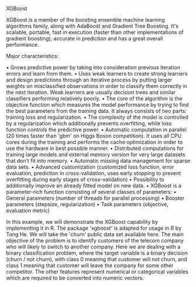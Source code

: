 XGBoost

XGBoost is a member of the boosting ensemble machine learning algorithms family, along with AdaBoost and Gradient Tree Boosting. It's scalable, portable, fast in execution (faster than other implementations of gradient boosting), accurate in prediction and has a great overall performance.

Major characteristics:

•	Grows predictive power by taking into consideration previous iteration errors and learn from them.
•	Uses weak learners to create strong learners and design predictions through an iterative process by putting larger weights on misclassified observations in order to classify them correctly in the next iteration. Weak learners are usually decision trees and similar classifiers performing relatively poorly.
•	The core of the algorithm is the objective function which measures the model performance by trying to find the best parameters from the training data. It always consists of two parts: training loss and regularization.
•	The complexity of the model is controlled by a regularization which additionally prevents overfitting, while loss function controls the predictive power.
•	Automatic computation in parallel (20 times faster than 'gbm' on Higgs Boson competition). It uses all CPU cores during the training and performs the cache optimization in order to use the hardware in best possible manner.
•	Distributed computations for training large models and external memory version for very large datasets that don’t fit into memory.
•	Automatic missing data management for sparse data sets.
•	Advanced customization (customized loss function, error evaluation, prediction in cross-validation, uses early stopping to prevent overfitting during early stages of cross-validation)
•	 Possibility to additionally improve an already fitted model on new data.
•	XGBoost is a parameter-rich function consisting of several classes of parameters:
•	General parameters (number of threads for parallel processing)
•	Booster parameters (stepsize, regularization)
•	Task parameters (objective, evaluation metric)

In this example, we will demonstrate the XGBoost capability by implementing it in R. The package 'xgboost' is adapted for usage in R by Tong He. We will take the 'churn' public data set available here. The main objective of the problem is to identify customers of the telecom company who will likely to switch to another company. Here we are dealing with a binary classification problem, where the target variable is a binary decision (churn / not churn), with class 0 meaning that customer will not churn, and class 1 meaning that customer will leave the company for some other competitor. The other features represent numerical or categorical variables which are required to be converted into numeric vectors. 
